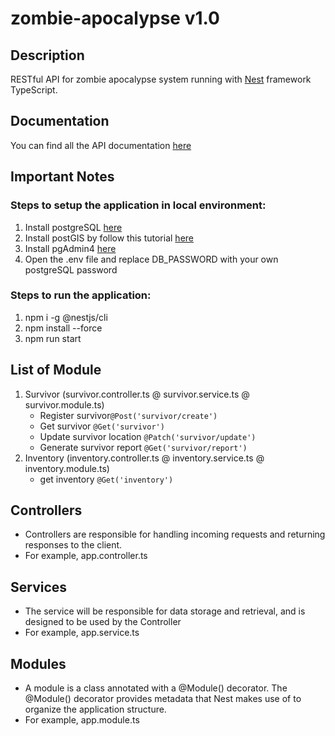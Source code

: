 # zombie-apocalypse v1.0

## Description

RESTful API for zombie apocalypse system running with [Nest](https://github.com/nestjs/nest) framework TypeScript.

## Documentation

You can find all the API documentation [here](https://documenter.getpostman.com/view/8346909/2s83zcRRnM)

## Important Notes

### Steps to setup the application in local environment:
1. Install postgreSQL [here](https://www.postgresql.org/download/)
2. Install postGIS by follow this tutorial [here](http://www.bostongis.com/PrinterFriendly.aspx?content_name=postgis_tut01)
3. Install pgAdmin4 [here](https://pgadmin.org/download/)
3. Open the .env file and replace DB_PASSWORD with your own postgreSQL password

### Steps to run the application:
1. npm i -g @nestjs/cli
2. npm install --force
3. npm run start

## List of Module
1. Survivor (survivor.controller.ts @ survivor.service.ts @ survivor.module.ts)
    * Register survivor`@Post('survivor/create')`
    * Get survivor `@Get('survivor')`
    * Update survivor location `@Patch('survivor/update')`
    * Generate survivor report `@Get('survivor/report')`    
2. Inventory (inventory.controller.ts @ inventory.service.ts @ inventory.module.ts)
    * get inventory `@Get('inventory')`
      
## Controllers 
- Controllers are responsible for handling incoming requests and returning responses to the client.
- For example, app.controller.ts

## Services
- The service will be responsible for data storage and retrieval, and is designed to be used by the Controller
- For example, app.service.ts

## Modules
- A module is a class annotated with a @Module() decorator. The @Module() decorator provides metadata that Nest makes use of to organize the application structure.
- For example, app.module.ts
